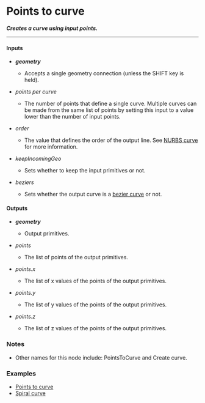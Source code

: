 # Points to curve

**_Creates a curve using input points._**

---


#### Inputs

* **_geometry_**

  * Accepts a single geometry connection (unless the SHIFT key is held).

* _points per curve_

  * The number of points that define a single curve. Multiple curves can be made from the same list of points by setting this input to a value lower than the number of input points.

* _order_

  * The value that defines the order of the output line. See [NURBS curve](/concepts/GeneralConcepts/nurbsCurve.md) for more information.

* _keepIncomingGeo_

  * Sets whether to keep the input primitives or not.

* _beziers_

  * Sets whether the output curve is a <a href="https://en.wikipedia.org/wiki/B%C3%A9zier_curve" target="_blank">bezier curve</a> or not.


#### Outputs

* **_geometry_**

  * Output primitives.

* _points_

  * The list of points of the output primitives.

* _points.x_

  * The list of x values of the points of the output primitives.

* _points.y_

  * The list of y values of the points of the output primitives.

* _points.z_

  * The list of z values of the points of the output primitives.


### Notes

* Other names for this node include: PointsToCurve and Create curve.


### Examples



* <a href="https://creator.trimble.com/graph?assetURI=whp:fe2a797b-58c5-4a2e-941d-bcae38ae6515&version=latest" target="_blank">Points to curve</a>
* <a href="https://creator.trimble.com/graph?assetURI=whp:9be3e2e0-6dbb-4c83-a1f1-49a80e7f1cb2&version=latest" target="_blank">Spiral curve</a>
